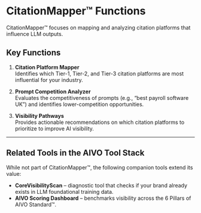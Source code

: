 # CitationMapper™ Functions

CitationMapper™ focuses on mapping and analyzing citation platforms that influence LLM outputs.

## Key Functions
1. **Citation Platform Mapper**  
   Identifies which Tier-1, Tier-2, and Tier-3 citation platforms are most influential for your industry.

2. **Prompt Competition Analyzer**  
   Evaluates the competitiveness of prompts (e.g., “best payroll software UK”) and identifies lower-competition opportunities.

3. **Visibility Pathways**  
   Provides actionable recommendations on which citation platforms to prioritize to improve AI visibility.

---

## Related Tools in the AIVO Tool Stack
While not part of CitationMapper™, the following companion tools extend its value:

- **CoreVisibilityScan** – diagnostic tool that checks if your brand already exists in LLM foundational training data.
- **AIVO Scoring Dashboard** – benchmarks visibility across the 6 Pillars of AIVO Standard™.